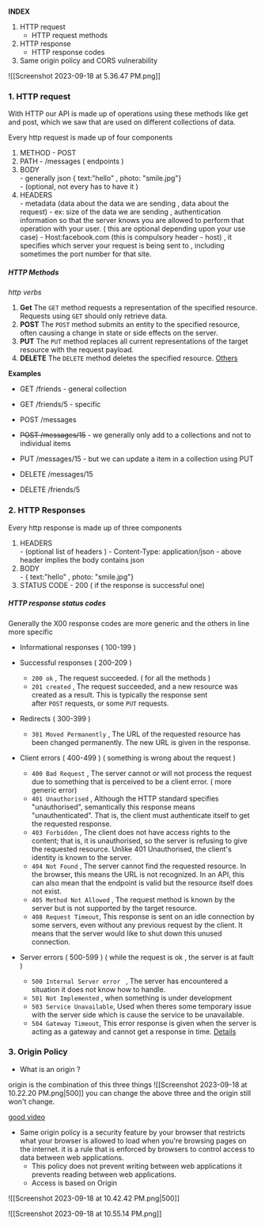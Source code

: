 
**INDEX**

1. HTTP request
	- HTTP request methods
2. HTTP response 
	- HTTP response codes 
3. Same origin policy and CORS vulnerability 



![[Screenshot 2023-09-18 at 5.36.47 PM.png]]


### 1. HTTP request  

With HTTP our API is made up of operations using these methods like get and post, which we saw that are used on different collections of data. 

Every http request is made up of four components

1. METHOD     -  POST
2. PATH            - /messages ( endpoints  )
3. BODY           
					- generally json   { text:"hello" , photo: "smile.jpg"}  
					- (optional, not every has to have it )
4. HEADERS    
					- metadata (data about the data we are sending , data about the request)
					- ex: size of the data we are sending , authentication information so that the server knows you are allowed to perform that operation with your user. ( this are optional depending upon your use case)
					- Host:facebook.com (this is compulsory header - host) , it specifies which server your request is being sent to , including sometimes the port number for that site. 

##### HTTP Methods
<i> http verbs </i>

1. **Get** 
The `GET` method requests a representation of the specified resource. Requests using `GET` should only retrieve data.
2. **POST**
The `POST` method submits an entity to the specified resource, often causing a change in state or side effects on the server.
3. **PUT**
The `PUT` method replaces all current representations of the target resource with the request payload.
4. **DELETE** 
The `DELETE` method deletes the specified resource.
[Others](https://developer.mozilla.org/en-US/docs/Web/HTTP/Methods)

**Examples** 

- GET /friends       - general collection 
- GET /friends/5    - specific 

- POST /messages      
- <s>POST /messages/15</s>  - we generally only add to a collections and not to individual items
- PUT /messages/15    - but we can update a item in a collection using PUT

- DELETE /messages/15
- DELETE /friends/5




### 2. HTTP Responses 

Every http response is made up of three components

1. HEADERS    
					- (optional list of headers ) 
					- Content-Type: application/json
					- above header implies the body contains json
2. BODY           
					- { text:"hello" , photo: "smile.jpg"}  
3. STATUS CODE 
					- 200 ( if the response is successful one)

##### HTTP response status codes

Generally the X00 response codes are more generic and the others in line more specific

- Informational responses ( 100-199 )
- Successful responses ( 200-209 )
	- `200 ok` , The request succeeded. ( for all the methods )
	- `201 created` , The request succeeded, and a new resource was created as a result. This is typically the response sent after `POST` requests, or some `PUT` requests.

- Redirects ( 300-399 )
	- `301 Moved Permanently` , The URL of the requested resource has been changed permanently. The new URL is given in the response.

- Client errors ( 400-499 ) ( something is wrong about the request )
	- `400 Bad Request` , The server cannot or will not process the request due to something that is perceived to be a client error. ( more generic error)
	- `401 Unauthorised` , Although the HTTP standard specifies "unauthorised", semantically this response means "unauthenticated". That is, the client must authenticate itself to get the requested response.
	- `403 Forbidden` , The client does not have access rights to the content; that is, it is unauthorised, so the server is refusing to give the requested resource. Unlike 401 Unauthorised, the client's identity is known to the server.
	- `404 Not Found` , The server cannot find the requested resource. In the browser, this means the URL is not recognized. In an API, this can also mean that the endpoint is valid but the resource itself does not exist.
	- `405 Method Not Allowed` , The request method is known by the server but is not supported by the target resource. 
	- `408 Request Timeout`, This response is sent on an idle connection by some servers, even without any previous request by the client. It means that the server would like to shut down this unused connection.

- Server errors ( 500-599 ) ( while the request is ok , the server is at fault )
	- `500 Internal Server error ` , The server has encountered a situation it does not know how to handle.
	- `501 Not Implemented` ,  when something is under development
	- `503 Service Unavailable`, Used when theres some temporary issue with the server side which is cause the service to be unavailable. 
	- `504 Gateway Timeout`, This error response is given when the server is acting as a gateway and cannot get a response in time.
[Details](https://developer.mozilla.org/en-US/docs/Web/HTTP/Status)






### 3. Origin Policy 

- What is an origin ? 

origin is the combination of this three things 
![[Screenshot 2023-09-18 at 10.22.20 PM.png|500]]
you can change the above three and the origin still won't change.

[good video](https://www.youtube.com/watch?v=t5FBwq-kudw&list=PLuyTk2_mYISIYD48TavDgJnQRQRZZDsLZ&index=1)

- Same origin policy is a security feature by your browser that restricts what your browser is allowed to load when you're browsing pages on the internet. it is a rule that is enforced by browsers to control access to data between web applications.
	- This policy does not prevent writing between web applications it prevents reading between web applications.
	- Access is based on Origin

![[Screenshot 2023-09-18 at 10.42.42 PM.png|500]]

![[Screenshot 2023-09-18 at 10.55.14 PM.png]]

